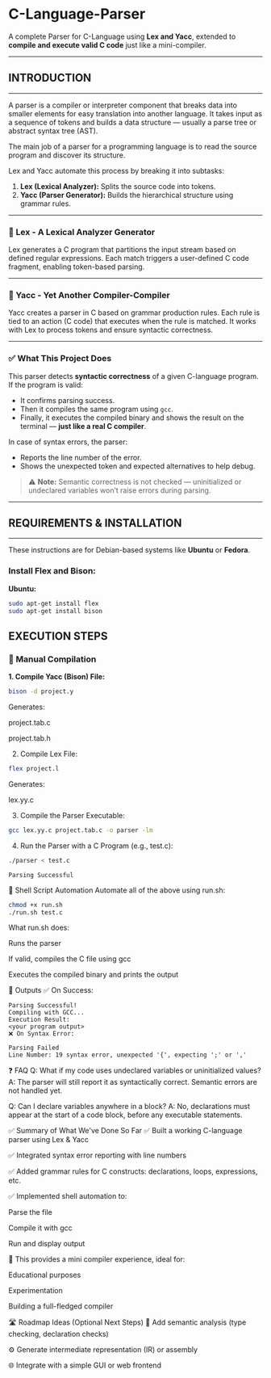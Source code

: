 # C-Language-Parser

A complete Parser for C-Language using **Lex and Yacc**, extended to **compile and execute valid C code** just like a mini-compiler.

---

## INTRODUCTION
___________________________________

A parser is a compiler or interpreter component that breaks data into smaller elements for easy translation into another language. It takes input as a sequence of tokens and builds a data structure — usually a parse tree or abstract syntax tree (AST).

The main job of a parser for a programming language is to read the source program and discover its structure.

Lex and Yacc automate this process by breaking it into subtasks:

1. **Lex (Lexical Analyzer):** Splits the source code into tokens.  
2. **Yacc (Parser Generator):** Builds the hierarchical structure using grammar rules.

---

### 🔹 Lex - A Lexical Analyzer Generator

Lex generates a C program that partitions the input stream based on defined regular expressions. Each match triggers a user-defined C code fragment, enabling token-based parsing.

---

### 🔹 Yacc - Yet Another Compiler-Compiler

Yacc creates a parser in C based on grammar production rules. Each rule is tied to an action (C code) that executes when the rule is matched. It works with Lex to process tokens and ensure syntactic correctness.

---

### ✅ What This Project Does

This parser detects **syntactic correctness** of a given C-language program. If the program is valid:

- It confirms parsing success.
- Then it compiles the same program using `gcc`.
- Finally, it executes the compiled binary and shows the result on the terminal — **just like a real C compiler**.

In case of syntax errors, the parser:

- Reports the line number of the error.
- Shows the unexpected token and expected alternatives to help debug.

> ⚠️ **Note:** Semantic correctness is not checked — uninitialized or undeclared variables won’t raise errors during parsing.

---

## REQUIREMENTS & INSTALLATION
___________________________________

These instructions are for Debian-based systems like **Ubuntu** or **Fedora**.

### Install Flex and Bison:

**Ubuntu:**
```bash
sudo apt-get install flex
sudo apt-get install bison
```

## EXECUTION STEPS

### 🔧 Manual Compilation

**1. Compile Yacc (Bison) File:**
```bash
bison -d project.y
```

Generates:

project.tab.c

project.tab.h

2. Compile Lex File:


```bash
flex project.l
```
Generates:

lex.yy.c

3. Compile the Parser Executable:

```bash
gcc lex.yy.c project.tab.c -o parser -lm
```

4. Run the Parser with a C Program (e.g., test.c):

```bash
./parser < test.c
```
```output
Parsing Successful
```

🚀 Shell Script Automation
Automate all of the above using run.sh:

```bash
chmod +x run.sh
./run.sh test.c
```

What run.sh does:

Runs the parser

If valid, compiles the C file using gcc

Executes the compiled binary and prints the output

🧾 Outputs
✅ On Success:

```output
Parsing Successful!
Compiling with GCC...
Execution Result:
<your program output>
❌ On Syntax Error:
```

```nginx
Parsing Failed
Line Number: 19 syntax error, unexpected '{', expecting ';' or ','
```

❓ FAQ
Q: What if my code uses undeclared variables or uninitialized values?
A: The parser will still report it as syntactically correct. Semantic errors are not handled yet.

Q: Can I declare variables anywhere in a block?
A: No, declarations must appear at the start of a code block, before any executable statements.

✅ Summary of What We've Done So Far
✅ Built a working C-language parser using Lex & Yacc

✅ Integrated syntax error reporting with line numbers

✅ Added grammar rules for C constructs: declarations, loops, expressions, etc.

✅ Implemented shell automation to:

Parse the file

Compile it with gcc

Run and display output

🎯 This provides a mini compiler experience, ideal for:

Educational purposes

Experimentation

Building a full-fledged compiler

🛣️ Roadmap Ideas (Optional Next Steps)
🧠 Add semantic analysis (type checking, declaration checks)

⚙️ Generate intermediate representation (IR) or assembly

🌐 Integrate with a simple GUI or web frontend
```
